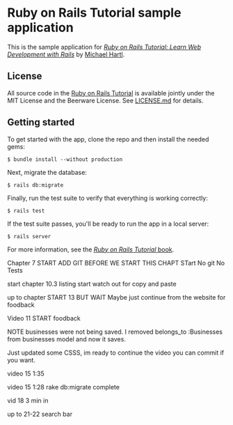 # Ruby on Rails Tutorial sample application

This is the sample application for
[*Ruby on Rails Tutorial:
Learn Web Development with Rails*](http://www.railstutorial.org/)
by [Michael Hartl](http://www.michaelhartl.com/).

## License

All source code in the [Ruby on Rails Tutorial](http://railstutorial.org/)
is available jointly under the MIT License and the Beerware License. See
[LICENSE.md](LICENSE.md) for details.

## Getting started

To get started with the app, clone the repo and then install the needed gems:

```
$ bundle install --without production
```

Next, migrate the database:

```
$ rails db:migrate
```

Finally, run the test suite to verify that everything is working correctly:

```
$ rails test
```

If the test suite passes, you'll be ready to run the app in a local server:

```
$ rails server
```

For more information, see the
[*Ruby on Rails Tutorial* book](http://www.railstutorial.org/book).



Chapter 7 START ADD GIT BEFORE WE START THIS CHAPT  STart  No git   No Tests 


start chapter 10.3 listing start
watch out for copy and paste


up to chapter START 13  BUT WAIT Maybe just continue from the website for foodback


Video 11 START foodback 

NOTE businesses were not being saved.  I removed belongs_to :Businesses from businesses model and now it saves.

Just updated some CSSS, im ready to continue the video you can commit if you want.


video 15 1:35

video 15 1:28 rake db:migrate complete

vid 18 3 min in


up to 21-22   search bar